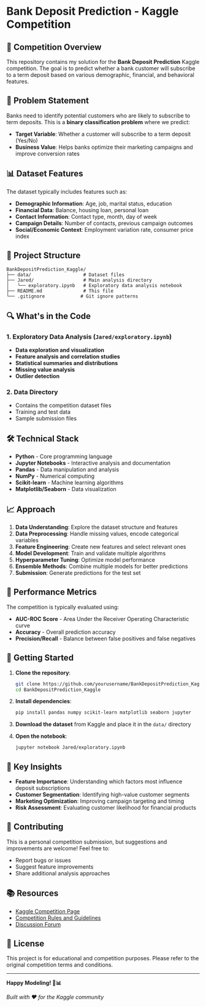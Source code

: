 # Bank Deposit Prediction - Kaggle Competition

## 🏦 Competition Overview

This repository contains my solution for the **Bank Deposit Prediction** Kaggle competition. The goal is to predict whether a bank customer will subscribe to a term deposit based on various demographic, financial, and behavioral features.

## 🎯 Problem Statement

Banks need to identify potential customers who are likely to subscribe to term deposits. This is a **binary classification problem** where we predict:
- **Target Variable**: Whether a customer will subscribe to a term deposit (Yes/No)
- **Business Value**: Helps banks optimize their marketing campaigns and improve conversion rates

## 📊 Dataset Features

The dataset typically includes features such as:
- **Demographic Information**: Age, job, marital status, education
- **Financial Data**: Balance, housing loan, personal loan
- **Contact Information**: Contact type, month, day of week
- **Campaign Details**: Number of contacts, previous campaign outcomes
- **Social/Economic Context**: Employment variation rate, consumer price index

## 🚀 Project Structure

```
BankDepositPrediction_Kaggle/
├── data/                   # Dataset files
├── Jared/                  # Main analysis directory
│   └── exploratory.ipynb   # Exploratory data analysis notebook
├── README.md               # This file
└── .gitignore             # Git ignore patterns
```

## 🔍 What's in the Code

### 1. Exploratory Data Analysis (`Jared/exploratory.ipynb`)
- **Data exploration and visualization**
- **Feature analysis and correlation studies**
- **Statistical summaries and distributions**
- **Missing value analysis**
- **Outlier detection**

### 2. Data Directory
- Contains the competition dataset files
- Training and test data
- Sample submission files

## 🛠️ Technical Stack

- **Python** - Core programming language
- **Jupyter Notebooks** - Interactive analysis and documentation
- **Pandas** - Data manipulation and analysis
- **NumPy** - Numerical computing
- **Scikit-learn** - Machine learning algorithms
- **Matplotlib/Seaborn** - Data visualization

## 📈 Approach

1. **Data Understanding**: Explore the dataset structure and features
2. **Data Preprocessing**: Handle missing values, encode categorical variables
3. **Feature Engineering**: Create new features and select relevant ones
4. **Model Development**: Train and validate multiple algorithms
5. **Hyperparameter Tuning**: Optimize model performance
6. **Ensemble Methods**: Combine multiple models for better predictions
7. **Submission**: Generate predictions for the test set

## 🎯 Performance Metrics

The competition is typically evaluated using:
- **AUC-ROC Score** - Area Under the Receiver Operating Characteristic curve
- **Accuracy** - Overall prediction accuracy
- **Precision/Recall** - Balance between false positives and false negatives

## 🚀 Getting Started

1. **Clone the repository**:
   ```bash
   git clone https://github.com/yourusername/BankDepositPrediction_Kaggle.git
   cd BankDepositPrediction_Kaggle
   ```

2. **Install dependencies**:
   ```bash
   pip install pandas numpy scikit-learn matplotlib seaborn jupyter
   ```

3. **Download the dataset** from Kaggle and place it in the `data/` directory

4. **Open the notebook**:
   ```bash
   jupyter notebook Jared/exploratory.ipynb
   ```

## 📝 Key Insights

- **Feature Importance**: Understanding which factors most influence deposit subscriptions
- **Customer Segmentation**: Identifying high-value customer segments
- **Marketing Optimization**: Improving campaign targeting and timing
- **Risk Assessment**: Evaluating customer likelihood for financial products

## 🤝 Contributing

This is a personal competition submission, but suggestions and improvements are welcome! Feel free to:
- Report bugs or issues
- Suggest feature improvements
- Share additional analysis approaches

## 📚 Resources

- [Kaggle Competition Page](https://www.kaggle.com/competitions/bank-deposit-prediction)
- [Competition Rules and Guidelines](https://www.kaggle.com/competitions/bank-deposit-prediction/rules)
- [Discussion Forum](https://www.kaggle.com/competitions/bank-deposit-prediction/discussion)

## 📄 License

This project is for educational and competition purposes. Please refer to the original competition terms and conditions.

---

**Happy Modeling! 🎯📊**

*Built with ❤️ for the Kaggle community*